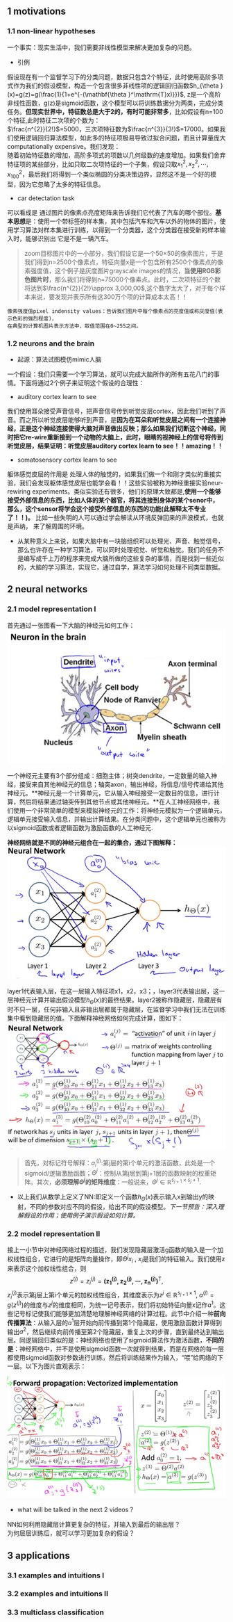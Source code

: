 ## 1 motivations
### 1.1 non-linear hypotheses
一个事实：现实生活中，我们需要非线性模型来解决更加复杂的问题。
+ 引例

假设现在有一个监督学习下的分类问题，数据只包含2个特征，此时使用高阶多项式作为我们的假设模型，构造一个包含很多非线性项的逻辑回归函数$h_{\theta }(x)=g(z)=g(\frac{1}{1+e^{-(\mathbf{\theta }^\mathrm{T}x)}})$,
z是一个高阶非线性函数，g(z)是sigmoid函数，这个模型可以将训练数据分为两类，完成分类任务。**但现实世界中，特征数总是大于2的，有时可能非常多**，比如假设有n=100个特征,此时特征二次项的个数为：<br>
$\frac{n^{2}}{2!}$=5000，三次项特征数为$\frac{n^{3}}{3!}$=17000。如果我们使用逻辑回归算法模型，如此多的特征项极易导致过拟合问题，而且计算量庞大computationally expensive。我们发现：<br>
随着初始特征数的增加，高阶多项式的项数以几何级数的速度增加。如果我们舍弃特征项的某些部分，比如只取二次项特征的一个子集，假设只取$x_{1}^{2},x_{2}^{2},\cdots ,x_{100}^{2}$，最后我们将得到一个类似椭圆的分类决策边界，显然这不是一个好的模型，因为它忽略了太多的特征信息。
+ car detectation task

可以看成是 通过图片的像素点亮度矩阵来告诉我们它代表了汽车的哪个部位。**基本思想**是：使用一个带标签的样本集，其中包括汽车和汽车以外的物体的图片，使用学习算法对样本集进行训练，以得到一个分类器，这个分类器在接受新的样本输入时，能够识别出 它是不是一辆汽车。
> zoom目标图片中的一小部分，我们假设它是一个50×50的像素图片，于是我们得到n=2500个像素点，特征向量x是一个包含所有2500个像素点的像素强度值，这个例子是灰度图片grayscale images的情况，**当使用RGB彩色图片时**，那么我们将得到n=75000个像素点。此时，二次项特征的个数将达到$\frac{n^{2}}{2!}\approx 3,000,00$,这个数字太大了，对于每个样本来说，要发现并表示所有这300万个项的计算成本太高！！
```
像素强度值pixel indensity values：告诉我们图片中每个像素点的亮度值或称灰度值(表示色彩的强烈程度)，
在典型的计算机图片表示方法中，取值范围在0~255之间。
```
### 1.2 neurons and the brain
+ 起源：算法试图模仿mimic人脑

一个假设：我们只需要一个学习算法，就可以完成大脑所作的所有五花八门的事情。下面将通过2个例子来证明这个假设的合理性：
+ auditory cortex learn to see

我们使用耳朵接受声音信号，把声音信号传到听觉皮层cortex，因此我们听到了声音。而之所以听觉皮层能够听到声音，是**因为在耳朵和听觉皮层之间有一个连接神经，正是这个神经连接使得大脑对声音做出反映；那么如果我们切断这个神经，同时把它re-wire重新接到一个动物的大脑上，此时，眼睛的视神经上的信号将传到听觉皮层，结果证明：听觉皮层auditory cortex learn to see！！amazing！！**

+ somatosensory cortex learn to see

躯体感觉皮层的作用是 处理人体的触觉的，如果我们做一个和刚才类似的重接实验，我们会发现躯体感觉皮层也能学会看！！这些实验被称为神经重接实验neur-rewiring experiments。类似实验还有很多，他们的原理大致都是,**使用一个能够接受外部信息的东西，比如人体的某个器官，将其连接到身体的某个senor中，
那么，这个sensor将学会这个接受外部信息的东西的功能(此解释太不专业了！！)。** 比如一些失明的人可以通过学会解读从环境反弹回来的声波模式，也就是声纳，
来了解周围的环境。

+ 从某种意义上来说，如果大脑中有一块脑组织可以处理光、声音、触觉信号，那么也许存在一种学习算法，可以同时处理视觉、听觉和触觉。我们的任务不是编写成千上万的程序来完成大脑所做的这些复杂的事情，而是找到一些近似的，大脑的学习算法，实现它，通过自学，算法学习如何处理不同类型数据。
## 2 neural networks
### 2.1 model representation Ⅰ
首先通过一张图看一下大脑的神经元如何工作：
![neuron_in_brain](https://github.com/Vita112/machine_learning/blob/master/machine_learning%20from%20stanford%20by%20Andrew%20Ng/img/neuron_in_brain.png)

一个神经元主要有3个部分组成：细胞主体；树突dendrite，一定数量的输入神经，接受来自其他神经元的信息；轴突axon，输出神经，将信息/信号传递给其他神经元。**神经元是一个计算单元，它从输入神经接受一定数目的信息，进行计算，然后将结果通过轴突传到其他节点或其他神经元。**在人工神经网络中，我们使用一个非常简单的模型来模拟神经元的工作：将神经元模拟为一个逻辑单元，逻辑单元接受输入信息，并输出计算结果。在分类问题中，这个逻辑单元也被称为以sigmoid函数或者逻辑函数为激励函数的人工神经元.

**神经网络就是不同的神经元组合在一起的集合，通过下图解释：**
![layers_in_nn](https://github.com/Vita112/machine_learning/blob/master/machine_learning%20from%20stanford%20by%20Andrew%20Ng/img/layers_in_nn.png)

layer1代表输入层，在这一层输入特征项x1，x2，x3；，layer3代表输出层，这一层神经元计算并输出假设模型$h_{\Theta }(x)$的最终结果。layer2被称作隐藏层，隐藏层有时不只一层，任何非输入且非输出层都属于隐藏层，在监督学习中我们无法在训练集中看到隐藏层的值。下面解释神经网络如何完成计算，图如下：
![how_NN_computes.](https://github.com/Vita112/machine_learning/blob/master/machine_learning%20from%20stanford%20by%20Andrew%20Ng/img/how_NN_computes.png)
> 首先，对标记符号解释：$a_{i}^{(j)}$:第j层的第i个单元的激活函数，此处是一个sigmoid/逻辑激励函数；$\Theta ^{j}$：控制从第j层到第j+1层的函数映射的权重矩阵。其次，**必须理解$\Theta ^{j}$的矩阵维度**：一般说来，$\Theta ^{j}\in \mathbb{R}^{s_{j+1}\times s_{j}+1}$.

+ 以上我们从数学上定义了NN:即定义一个函数$h_{\Theta }(x)$表示输入x到输出y的映射，不同的参数对应不同的假设，给出不同的假设模型。*下一节预告：深入理解假设的作用；使用例子演示假设如何计算。*
### 2.2 model representation Ⅱ
接上一小节中对神经网络过程的描述，我们发现隐藏层激活g函数的输入是一个加权线性组合，它进行的是矩阵向量操作，即$\Theta ^{j}x_{i}$ , $x_i$是我们的特征输入。我们使用z来表示这个加权线性组合，则
$$z^{(j)}=z_{i}^{(j)}=\mathbf{\left (z_{1}^{(j)},z_{2}^{(j)},\cdots ,z_{n}^{(j)}\right )}^\mathrm{T},$$
$z_{i}^{(j)}$表示第j层上第i个单元的加权线性组合，其维度表示为$z ^{j}\in \mathbb{R}^{s_{j+1}\times 1}$, $a^{(j)}=g(z^{(j)})$的维度与$z ^{j}$的维度相同，为统一记号表示，我们将初始特征向量x记作$a^{1}$。这些记号标记使我们能够更加清楚地理解神经网络的计算过程。此节中介绍一种**前向传播算法**：从输入层的$a^{1}$层开始向前传播到第1个隐藏层，使用激励函数计算得到输出$a^{2}$，然后继续向前传播至第2个隐藏层，重复上次的步骤，直到最终达到输出层。同逻辑回归类似的是：神经网络也使用了sigmoid算法作为激活函数，**不同的是**：神经网络中，并不是使用sigmoid函数一次就得到结果，而是在网络的每一层都使用sigmoid函数对参数进行训练，然后将训练结果作为输入，“喂”给网络的下一层。以下为图片直观表示：

![neural_networks_model_representation](https://github.com/Vita112/machine_learning/blob/master/machine_learning%20from%20stanford%20by%20Andrew%20Ng/img/neural_networks_model_representation.png)
+ what will be talked in the next 2 videos？

NN如何利用隐藏层计算更复杂的特征，并输入到最后的输出层？<br>
为何层层训练后，就可以学习更加复杂的假设？
## 3 applications
### 3.1 examples and intuitions Ⅰ
### 3.2 examples and intuitions Ⅱ
### 3.3 multiclass classification
